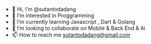 - 👋 Hi, I’m @sutantodadang
- 👀 I’m interested in Proggramming
- 🌱 I’m currently learning Javascript , Dart & Golang
- 💞️ I’m looking to collaborate on Mobile & Back End & Ai
- 📫 How to reach me sutantodadang@gmail.com

<!---
sutantodadang/sutantodadang is a ✨ special ✨ repository because its `README.md` (this file) appears on your GitHub profile.
You can click the Preview link to take a look at your changes.
--->
